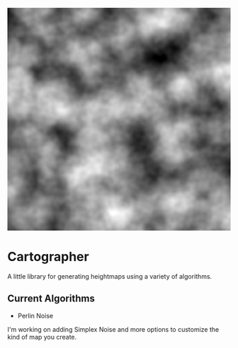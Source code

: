 ![logo.png](logo.png)
# Cartographer
A little library for generating heightmaps using a variety of algorithms.

## Current Algorithms
- Perlin Noise

I'm working on adding Simplex Noise and more options to customize the kind of map you create. 